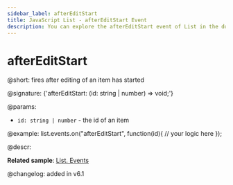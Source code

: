 ```yaml
---
sidebar_label: afterEditStart
title: JavaScript List - afterEditStart Event 
description: You can explore the afterEditStart event of List in the documentation of the DHTMLX JavaScript UI library. Browse developer guides and API reference, try out code examples and live demos, and download a free 30-day evaluation version of DHTMLX Suite.
---
```


# afterEditStart

@short: fires after editing of an item has started

@signature: {'afterEditStart: (id: string | number) => void;'}

@params:
- `id: string | number` - the id of an item

@example:
list.events.on("afterEditStart", function(id){
	// your logic here
});

@descr:

**Related sample**: [List. Events](https://snippet.dhtmlx.com/iwt1yd61)

@changelog: added in v6.1
